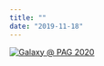 ```yaml
---
title: ""
date: "2019-11-18"
---
```


[![Galaxy @ PAG 2020](/events/2020-pag/pag-2020-splash.png)](/events/2020-pag/)
